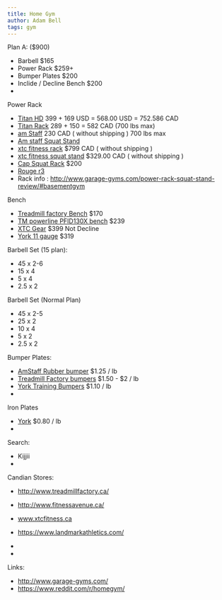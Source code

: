 ```yaml
---
title: Home Gym
author: Adam Bell
tags: gym
---
```




Plan A: ($900)
* Barbell $165
* Power Rack $259+
* Bumper Plates $200
* Inclide / Decline Bench $200
* 

Power Rack
 * [Titan HD](http://www.titan.fitness/hd-power-rack.html) 399 + 169 USD = 568.00 USD	=	752.586 CAD
 * [Titan Rack](http://www.titan.fitness/cages-and-racks/power-rack.html) 289 + 150 = 582 CAD (700 lbs max)
 * [am Staff](http://fitnessavenue.ca/item.php?id=581) 230 CAD ( without shipping ) 700 lbs max
 * [Am staff Squat Stand](http://www.fitnessavenue.ca/item.php?id=682)
 * [xtc fitness rack](http://www.xtcfitness.ca/strength/power-racks-smith-machines/x-series-econ-power-rack-xsep-power-cage-weight-rack-squat-rack-crossfit-rack-xtc-gear.html) $799 CAD ( without shipping )
 * [xtc fitness squat stand](http://www.xtcfitness.ca/strength/power-racks-smith-machines/x-series-xss1-rack-squat-rack-squat-stand-crossfit-half-rack-xtc-gear.html) $329.00 CAD ( without shipping )
 * [Cap Squat Rack](http://www.amazon.ca/gp/product/B00HYQP72O/ref=s9_simh_gw_p200_d0_i1?pf_rd_m=A3DWYIK6Y9EEQB&pf_rd_s=desktop-1&pf_rd_r=1F3A5X40K9Y863F1Z24A&pf_rd_t=36701&pf_rd_p=2055621862&pf_rd_i=desktop) $200
 * [Rouge r3](http://www.roguecanada.ca/rogue-r-3-power-rack)
 * Rack info : http://www.garage-gyms.com/power-rack-squat-stand-review/#basementgym

Bench
 * [Treadmill factory Bench](http://www.treadmillfactory.ca/fit-505-fid-bench) $170
 * [TM powerline PFID130X bench](http://www.treadmillfactory.ca/powerline-flat-incline-decline-bench) $239
 * [XTC Gear](http://www.xtcfitness.ca/strength/benches/x-series-super-bench-xssuperb-weight-bench-exercise-bench-adjustable-bench-xtc-gear.html) $399 Not Decline
 * [York 11 gauge](http://www.xtcfitness.ca/strength/benches/york-fts-flat-to-incline-utility-bench-48003-york-barbell.html) $319


Barbell Set (15 plan):
 * 45 x 2-6
 * 15 x 4
 * 5 x 4
 * 2.5 x 2

Barbell Set (Normal Plan)
 * 45 x 2-5
 * 25 x 2
 * 10 x 4
 * 5 x 2
 * 2.5 x 2
 
Bumper Plates:
 * [AmStaff Rubber bumper](http://www.fitnessavenue.ca/item.php?id=280) $1.25 / lb
 * [Treadmill Factory bumpers](http://www.treadmillfactory.ca/bumper-plates-toronto-canada) $1.50 - $2 / lb
 * [York Training Bumpers](http://www.xtcfitness.ca/strength/bumper-plates/york-solid-rubber-training-bumper-plates-olympc-plates-rubber-weights-york-bumper-plates-weight-plates-canada-york-barbell.html) $1.10 / lb
 * 
 
Iron Plates
 * [York](http://www.xtcfitness.ca/strength/weight-plates/york-standard-olympic-plates-york-barbell-canada.html) $0.80 / lb
 * 

 



Search:
 * Kijjii
 * 

Candian Stores:
 * http://www.treadmillfactory.ca/
 * http://www.fitnessavenue.ca/
 * www.xtcfitness.ca
 * https://www.landmarkathletics.com/
 * 
 
 * 
 
Links:
* http://www.garage-gyms.com/
* https://www.reddit.com/r/homegym/
 

